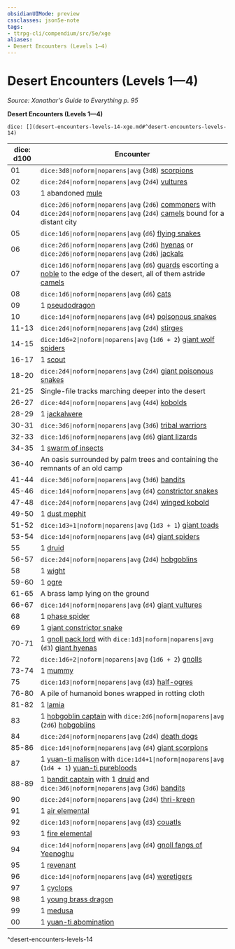 ```yaml
---
obsidianUIMode: preview
cssclasses: json5e-note
tags:
- ttrpg-cli/compendium/src/5e/xge
aliases:
- Desert Encounters (Levels 1—4)
---
```

# Desert Encounters (Levels 1—4)
*Source: Xanathar's Guide to Everything p. 95* 

**Desert Encounters (Levels 1—4)**

`dice: [](desert-encounters-levels-14-xge.md#^desert-encounters-levels-14)`

| dice: d100 | Encounter |
|------------|-----------|
| 01 | `dice:3d8\|noform\|noparens\|avg` (`3d8`) [scorpions](/3-Mechanics/CLI/Compendium/bestiary/beast/scorpion.md) |
| 02 | `dice:2d4\|noform\|noparens\|avg` (`2d4`) [vultures](/3-Mechanics/CLI/Compendium/bestiary/beast/vulture.md) |
| 03 | 1 abandoned [mule](/3-Mechanics/CLI/Compendium/bestiary/beast/mule.md) |
| 04 | `dice:2d6\|noform\|noparens\|avg` (`2d6`) [commoners](/3-Mechanics/CLI/Compendium/bestiary/humanoid/commoner.md) with `dice:2d4\|noform\|noparens\|avg` (`2d4`) [camels](/3-Mechanics/CLI/Compendium/bestiary/beast/camel.md) bound for a distant city |
| 05 | `dice:1d6\|noform\|noparens\|avg` (`d6`) [flying snakes](/3-Mechanics/CLI/Compendium/bestiary/beast/flying-snake.md) |
| 06 | `dice:2d6\|noform\|noparens\|avg` (`2d6`) [hyenas](/3-Mechanics/CLI/Compendium/bestiary/beast/hyena.md) or `dice:2d6\|noform\|noparens\|avg` (`2d6`) [jackals](/3-Mechanics/CLI/Compendium/bestiary/beast/jackal.md) |
| 07 | `dice:1d6\|noform\|noparens\|avg` (`d6`) [guards](/3-Mechanics/CLI/Compendium/bestiary/humanoid/guard.md) escorting a [noble](/3-Mechanics/CLI/Compendium/bestiary/humanoid/noble.md) to the edge of the desert, all of them astride [camels](/3-Mechanics/CLI/Compendium/bestiary/beast/camel.md) |
| 08 | `dice:1d6\|noform\|noparens\|avg` (`d6`) [cats](/3-Mechanics/CLI/Compendium/bestiary/beast/cat.md) |
| 09 | 1 [pseudodragon](/3-Mechanics/CLI/Compendium/bestiary/dragon/pseudodragon.md) |
| 10 | `dice:1d4\|noform\|noparens\|avg` (`d4`) [poisonous snakes](/3-Mechanics/CLI/Compendium/bestiary/beast/poisonous-snake.md) |
| 11-13 | `dice:2d4\|noform\|noparens\|avg` (`2d4`) [stirges](/3-Mechanics/CLI/Compendium/bestiary/beast/stirge.md) |
| 14-15 | `dice:1d6+2\|noform\|noparens\|avg` (`1d6 + 2`) [giant wolf spiders](/3-Mechanics/CLI/Compendium/bestiary/beast/giant-wolf-spider.md) |
| 16-17 | 1 [scout](/3-Mechanics/CLI/Compendium/bestiary/humanoid/scout.md) |
| 18-20 | `dice:2d4\|noform\|noparens\|avg` (`2d4`) [giant poisonous snakes](/3-Mechanics/CLI/Compendium/bestiary/beast/giant-poisonous-snake.md) |
| 21-25 | Single-file tracks marching deeper into the desert |
| 26-27 | `dice:4d4\|noform\|noparens\|avg` (`4d4`) [kobolds](/3-Mechanics/CLI/Compendium/bestiary/humanoid/kobold.md) |
| 28-29 | 1 [jackalwere](/3-Mechanics/CLI/Compendium/bestiary/humanoid/jackalwere.md) |
| 30-31 | `dice:3d6\|noform\|noparens\|avg` (`3d6`) [tribal warriors](/3-Mechanics/CLI/Compendium/bestiary/humanoid/tribal-warrior.md) |
| 32-33 | `dice:1d6\|noform\|noparens\|avg` (`d6`) [giant lizards](/3-Mechanics/CLI/Compendium/bestiary/beast/giant-lizard.md) |
| 34-35 | 1 [swarm of insects](/3-Mechanics/CLI/Compendium/bestiary/beast/swarm-of-insects.md) |
| 36-40 | An oasis surrounded by palm trees and containing the remnants of an old camp |
| 41-44 | `dice:3d6\|noform\|noparens\|avg` (`3d6`) [bandits](/3-Mechanics/CLI/Compendium/bestiary/humanoid/bandit.md) |
| 45-46 | `dice:1d4\|noform\|noparens\|avg` (`d4`) [constrictor snakes](/3-Mechanics/CLI/Compendium/bestiary/beast/constrictor-snake.md) |
| 47-48 | `dice:2d4\|noform\|noparens\|avg` (`2d4`) [winged kobold](/3-Mechanics/CLI/Compendium/bestiary/humanoid/winged-kobold.md) |
| 49-50 | 1 [dust mephit](/3-Mechanics/CLI/Compendium/bestiary/elemental/dust-mephit.md) |
| 51-52 | `dice:1d3+1\|noform\|noparens\|avg` (`1d3 + 1`) [giant toads](/3-Mechanics/CLI/Compendium/bestiary/beast/giant-toad.md) |
| 53-54 | `dice:1d4\|noform\|noparens\|avg` (`d4`) [giant spiders](/3-Mechanics/CLI/Compendium/bestiary/beast/giant-spider.md) |
| 55 | 1 [druid](/3-Mechanics/CLI/Compendium/bestiary/humanoid/druid.md) |
| 56-57 | `dice:2d4\|noform\|noparens\|avg` (`2d4`) [hobgoblins](/3-Mechanics/CLI/Compendium/bestiary/humanoid/hobgoblin.md) |
| 58 | 1 [wight](/3-Mechanics/CLI/Compendium/bestiary/undead/wight.md) |
| 59-60 | 1 [ogre](/3-Mechanics/CLI/Compendium/bestiary/giant/ogre.md) |
| 61-65 | A brass lamp lying on the ground |
| 66-67 | `dice:1d4\|noform\|noparens\|avg` (`d4`) [giant vultures](/3-Mechanics/CLI/Compendium/bestiary/beast/giant-vulture.md) |
| 68 | 1 [phase spider](/3-Mechanics/CLI/Compendium/bestiary/monstrosity/phase-spider.md) |
| 69 | 1 [giant constrictor snake](/3-Mechanics/CLI/Compendium/bestiary/beast/giant-constrictor-snake.md) |
| 70-71 | 1 [gnoll pack lord](/3-Mechanics/CLI/Compendium/bestiary/humanoid/gnoll-pack-lord.md) with `dice:1d3\|noform\|noparens\|avg` (`d3`) [giant hyenas](/3-Mechanics/CLI/Compendium/bestiary/beast/giant-hyena.md) |
| 72 | `dice:1d6+2\|noform\|noparens\|avg` (`1d6 + 2`) [gnolls](/3-Mechanics/CLI/Compendium/bestiary/humanoid/gnoll.md) |
| 73-74 | 1 [mummy](/3-Mechanics/CLI/Compendium/bestiary/undead/mummy.md) |
| 75 | `dice:1d3\|noform\|noparens\|avg` (`d3`) [half-ogres](/3-Mechanics/CLI/Compendium/bestiary/giant/half-ogre-ogrillon.md) |
| 76-80 | A pile of humanoid bones wrapped in rotting cloth |
| 81-82 | 1 [lamia](/3-Mechanics/CLI/Compendium/bestiary/monstrosity/lamia.md) |
| 83 | 1 [hobgoblin captain](/3-Mechanics/CLI/Compendium/bestiary/humanoid/hobgoblin-captain.md) with `dice:2d6\|noform\|noparens\|avg` (`2d6`) [hobgoblins](/3-Mechanics/CLI/Compendium/bestiary/humanoid/hobgoblin.md) |
| 84 | `dice:2d4\|noform\|noparens\|avg` (`2d4`) [death dogs](/3-Mechanics/CLI/Compendium/bestiary/monstrosity/death-dog.md) |
| 85-86 | `dice:1d4\|noform\|noparens\|avg` (`d4`) [giant scorpions](/3-Mechanics/CLI/Compendium/bestiary/beast/giant-scorpion.md) |
| 87 | 1 [yuan-ti malison](/3-Mechanics/CLI/Compendium/bestiary/monstrosity/yuan-ti-malison-type-1.md) with `dice:1d4+1\|noform\|noparens\|avg` (`1d4 + 1`) [yuan-ti purebloods](/3-Mechanics/CLI/Compendium/bestiary/humanoid/yuan-ti-pureblood.md) |
| 88-89 | 1 [bandit captain](/3-Mechanics/CLI/Compendium/bestiary/humanoid/bandit-captain.md) with 1 [druid](/3-Mechanics/CLI/Compendium/bestiary/humanoid/druid.md) and `dice:3d6\|noform\|noparens\|avg` (`3d6`) [bandits](/3-Mechanics/CLI/Compendium/bestiary/humanoid/bandit.md) |
| 90 | `dice:2d4\|noform\|noparens\|avg` (`2d4`) [thri-kreen](/3-Mechanics/CLI/Compendium/bestiary/humanoid/thri-kreen.md) |
| 91 | 1 [air elemental](/3-Mechanics/CLI/Compendium/bestiary/elemental/air-elemental.md) |
| 92 | `dice:1d3\|noform\|noparens\|avg` (`d3`) [couatls](/3-Mechanics/CLI/Compendium/bestiary/celestial/couatl.md) |
| 93 | 1 [fire elemental](/3-Mechanics/CLI/Compendium/bestiary/elemental/fire-elemental.md) |
| 94 | `dice:1d4\|noform\|noparens\|avg` (`d4`) [gnoll fangs of Yeenoghu](/3-Mechanics/CLI/Compendium/bestiary/fiend/gnoll-fang-of-yeenoghu.md) |
| 95 | 1 [revenant](/3-Mechanics/CLI/Compendium/bestiary/undead/revenant.md) |
| 96 | `dice:1d4\|noform\|noparens\|avg` (`d4`) [weretigers](/3-Mechanics/CLI/Compendium/bestiary/humanoid/weretiger.md) |
| 97 | 1 [cyclops](/3-Mechanics/CLI/Compendium/bestiary/giant/cyclops.md) |
| 98 | 1 [young brass dragon](/3-Mechanics/CLI/Compendium/bestiary/dragon/young-brass-dragon.md) |
| 99 | 1 [medusa](/3-Mechanics/CLI/Compendium/bestiary/monstrosity/medusa.md) |
| 00 | 1 [yuan-ti abomination](/3-Mechanics/CLI/Compendium/bestiary/monstrosity/yuan-ti-abomination.md) |
^desert-encounters-levels-14